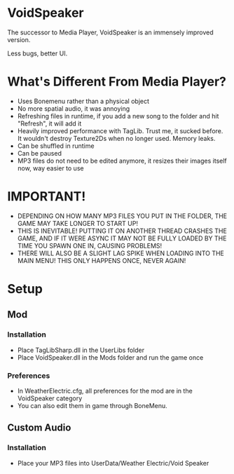 # VoidSpeaker
The successor to Media Player, VoidSpeaker is an immensely improved version.

Less bugs, better UI.

# What's Different From Media Player?
* Uses Bonemenu rather than a physical object
* No more spatial audio, it was annoying
* Refreshing files in runtime, if you add a new song to the folder and hit "Refresh", it will add it
* Heavily improved performance with TagLib. Trust me, it sucked before. It wouldn't destroy Texture2Ds when no longer used. Memory leaks.
* Can be shuffled in runtime
* Can be paused
* MP3 files do not need to be edited anymore, it resizes their images itself now, way easier to use

# IMPORTANT!
* DEPENDING ON HOW MANY MP3 FILES YOU PUT IN THE FOLDER, THE GAME MAY TAKE LONGER TO START UP!
* THIS IS INEVITABLE! PUTTING IT ON ANOTHER THREAD CRASHES THE GAME, AND IF IT WERE ASYNC IT MAY NOT BE FULLY LOADED BY THE TIME YOU SPAWN ONE IN, CAUSING PROBLEMS!
* THERE WILL ALSO BE A SLIGHT LAG SPIKE WHEN LOADING INTO THE MAIN MENU! THIS ONLY HAPPENS ONCE, NEVER AGAIN!

# Setup
## Mod
### Installation
* Place TagLibSharp.dll in the UserLibs folder
* Place VoidSpeaker.dll in the Mods folder and run the game once
### Preferences
* In WeatherElectric.cfg, all preferences for the mod are in the VoidSpeaker category
* You can also edit them in game through BoneMenu.
## Custom Audio
### Installation
* Place your MP3 files into UserData/Weather Electric/Void Speaker